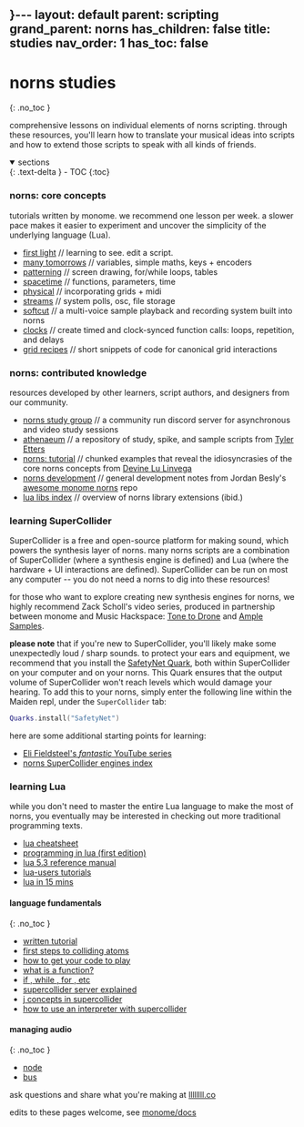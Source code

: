 }---
layout: default
parent: scripting
grand_parent: norns
has_children: false
title: studies
nav_order: 1
has_toc: false
---

# norns studies
{: .no_toc }

comprehensive lessons on individual elements of norns scripting. through these resources, you'll learn how to translate your musical ideas into scripts and how to extend those scripts to speak with all kinds of friends.

<details open markdown="block">
  <summary>
    sections
  </summary>
  {: .text-delta }
- TOC
{:toc}
</details>

### norns: core concepts

tutorials written by monome. we recommend one lesson per week. a slower pace makes it easier to experiment and uncover the simplicity of the underlying language (Lua).

- [first light](../study-0/) // learning to see. edit a script.
- [many tomorrows](../study-1/) // variables, simple maths, keys + encoders
- [patterning](../study-2/) // screen drawing, for/while loops, tables
- [spacetime](../study-3/) // functions, parameters, time
- [physical](../study-4/) // incorporating grids + midi
- [streams](../study-5/) // system polls, osc, file storage
- [softcut](../softcut/) // a multi-voice sample playback and recording system built into norns
- [clocks](../clocks/) // create timed and clock-synced function calls: loops, repetition, and delays
- [grid recipes](../grid-recipes/) // short snippets of code for canonical grid interactions

### norns: contributed knowledge

resources developed by other learners, script authors, and designers from our community.

- [norns study group](https://discord.com/invite/y2TYJ4ts) // a community run discord server for asynchronous and video study sessions
- [athenaeum](https://github.com/northern-information/athenaeum) // a repository of study, spike, and sample scripts from [Tyler Etters](https://nor.the-rn.info)
- [norns: tutorial](https://llllllll.co/t/norns-tutorial/23241) // chunked examples that reveal the idiosyncrasies of the core norns concepts from [Devine Lu Linvega](https://xxiivv.com)
- [norns development](https://github.com/p3r7/awesome-monome-norns/blob/main/README.md#development-general) // general development notes from Jordan Besly's [awesome monome norns](https://github.com/p3r7/awesome-monome-norns) repo
- [lua libs index](https://norns.community/libs-and-engines#community-lua-libs) // overview of norns library extensions (ibid.)

### learning SuperCollider

SuperCollider is a free and open-source platform for making sound, which powers the synthesis layer of norns. many norns scripts are a combination of SuperCollider (where a synthesis engine is defined) and Lua (where the hardware + UI interactions are defined). SuperCollider can be run on most any computer -- you do not need a norns to dig into these resources!

for those who want to explore creating new synthesis engines for norns, we highly recommend Zack Scholl's video series, produced in partnership between monome and Music Hackspace: [Tone to Drone](https://musichackspace.org/events/tone-to-drone-introduction-to-supercollider-for-monome-norns-live-session/) and [Ample Samples](https://musichackspace.org/events/ample-samples-introduction-to-supercollider-for-monome-norns-live-session/).

**please note** that if you're new to SuperCollider, you'll likely make some unexpectedly loud / sharp sounds. to protect your ears and equipment, we recommend that you install the [SafetyNet Quark](https://github.com/adcxyz/SafetyNet), both within SuperCollider on your computer and on your norns. This Quark ensures that the output volume of SuperCollider won't reach levels which would damage your hearing. To add this to your norns, simply enter the following line within the Maiden repl, under the `SuperCollider` tab:

```lua
Quarks.install("SafetyNet")
```

here are some additional starting points for learning:

- [Eli Fieldsteel's *fantastic* YouTube series](https://youtu.be/yRzsOOiJ_p4)
- [norns SuperCollider engines index](https://norns.community/libs-and-engines#supercollider-engines)

### learning Lua

while you don't need to master the entire Lua language to make the most of norns, you eventually may be interested in checking out more traditional programming texts.

- [lua cheatsheet](https://devhints.io/lua)
- [programming in lua (first edition)](https://www.lua.org/pil/contents.html)
- [lua 5.3 reference manual](https://www.lua.org/manual/5.3/)
- [lua-users tutorials](http://lua-users.org/wiki/TutorialDirectory)
- [lua in 15 mins](http://tylerneylon.com/a/learn-lua/)

#### language fundamentals
{: .no_toc }
- [written tutorial](https://composerprogrammer.com/teaching/supercollider/sctutorial/tutorial.html#chapter1)
- [first steps to colliding atoms](https://doc.sccode.org/Tutorials/Getting-Started/02-First-Steps.html)
- [how to get your code to play](https://doc.sccode.org/Reference/play.html)
- [what is a function?](https://doc.sccode.org/Reference/Functions.html)
- [if , while , for , etc](https://doc.sccode.org/Reference/Control-Structures.html)
- [supercollider server explained](https://doc.sccode.org/Guides/ClientVsServer.html)
- [j concepts in supercollider](https://doc.sccode.org/Guides/J-concepts-in-SC.html)
- [how to use an interpreter with supercollider ](https://doc.sccode.org/Guides/How-to-Use-the-Interpreter.html)

#### managing audio
{: .no_toc }
- [node](https://doc.sccode.org/Classes/Node.html)
- [bus](https://doc.sccode.org/Classes/Bus.html)

ask questions and share what you're making at [llllllll.co](https://llllllll.co/t/norns-studies/14109)

edits to these pages welcome, see [monome/docs](http://github.com/monome/docs)
